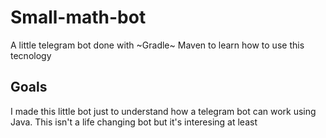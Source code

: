 # Small-math-bot
A little telegram bot done with ~Gradle~ Maven to learn how to use this tecnology

## Goals
I made this little bot just to understand how a telegram bot can work using Java. This isn't a life changing bot but it's interesing at least

